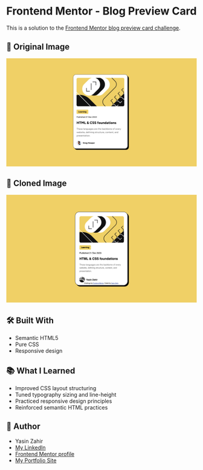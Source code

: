 # Frontend Mentor - Blog Preview Card

This is a solution to the [Frontend Mentor blog preview card challenge](https://www.frontendmentor.io/challenges/blog-preview-card-ckPaj01IcS).

## 📸 Original Image

![Blog preview card](./Original_Image.png)

## 📸 Cloned Image

![Blog preview card](./Cloned_image.png)


## 🛠️ Built With

- Semantic HTML5
- Pure CSS
- Responsive design

## 📚 What I Learned

- Improved CSS layout structuring
- Tuned typography sizing and line-height
- Practiced responsive design principles
- Reinforced semantic HTML practices

## 👤 Author

- Yasin Zahir
- [My LinkedIn](https://www.linkedin.com/in/yasinzahir/)
- [Frontend Mentor profile](https://www.frontendmentor.io/profile/YasoJan)
- [My Portfolio Site](https://www.YasinZahir.com)